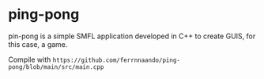 # ping-pong
pin-pong is a simple SMFL application developed in C++ to create GUIS, for this case, a game.

Compile with `https://github.com/ferrnnaando/ping-pong/blob/main/src/main.cpp`
